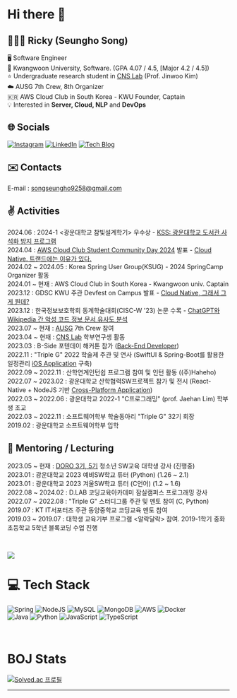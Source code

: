 # Hi there 👋
## 🧑🏻‍💻 Ricky (Seungho Song)
🖥 Software Engineer
<br>🏫 Kwangwoon University, Software. (GPA 4.07 / 4.5, [Major 4.2 / 4.5])
<br>⭐️ Undergraduate research student in [CNS Lab](https://sites.google.com/view/c2nslab/home?authuser=0) (Prof. Jinwoo Kim)
<br>☁️ AUSG 7th Crew, 8th Organizer
<br>🇰🇷 AWS Cloud Club in South Korea - KWU Founder, Captain
<br>💡 Interested in **Server, Cloud, NLP** and **DevOps**


## 🌐 Socials
[![Instagram](https://img.shields.io/badge/Instagram-%23E4405F.svg?logo=Instagram&logoColor=white)](https://instagram.com/seungho422)
[![LinkedIn](https://img.shields.io/badge/LinkedIn-%230077B5.svg?logo=linkedin&logoColor=white)](https://www.linkedin.com/in/rickysong0422)
[![Tech Blog](https://img.shields.io/badge/Tistory-FF4500.svg?logo=Tistory&logoColor=white)](https://ricky-dev.tistory.com/)

## ✉️ Contacts
E-mail : songseungho9258@gmail.com

## ✌️ Activities
2024.06 : 2024-1 <광운대학교 참빛설계학기> 우수상 - [KSS: 광운대학교 도서관 사석화 방지 프로그램](https://github.com/chambit2024/kss_backend) <br>
2024.04 : [AWS Cloud Club Student Community Day 2024](https://aws-cloud-clubs.github.io/student-community-day/2024/) 발표 - [Cloud Native. 트랜드에는 이유가 있다.](https://youtu.be/QyHT0eRcN08?si=2vYhynIJCqx6LUKU) <br>
2024.02 ~ 2024.05 : Korea Spring User Group(KSUG) - 2024 SpringCamp Organizer 활동 <br>
2024.01 ~ 현재 : AWS Cloud Club in South Korea - Kwangwoon univ. Captain <br>
2023.12 : GDSC KWU 주관 Devfest on Campus 발표 - [Cloud Native, 그래서 그게 뭔데?](https://github.com/SeungHo0422/Presentations/blob/main/2023%20Devfest%20on%20Campus%20-%20Cloud%20Native%2C%20so%20what%20it%20is.pdf) <br>
2023.12 : 한국정보보호학회 동계학술대회(CISC-W '23) 논문 수록 - [ChatGPT와 Wikipedia 간 악성 코드 정보 문서 유사도 분석](https://cnslab-kw.github.io/papers/cisc_w_2023_song_choi.pdf) <br>
2023.07 ~ 현재 : [AUSG](https://ausg.me/) 7th Crew 참여 <br>
2023.04 ~ 현재 : [CNS Lab](https://sites.google.com/view/c2nslab/home?authuser=0) 학부연구생 활동 <br>
2023.03 : B-Side 포텐데이 해커톤 참가 ([Back-End Developer](https://github.com/potenday-project/Musubi_Server)) <br>
2022.11 : "Triple G" 2022 학술제 주관 및 연사 (SwiftUI & Spring-Boot를 활용한 일정관리 [iOS Application](https://github.com/KW-TripleG/Calendar_Client) 구축) <br>
2022.09 ~ 2022.11 : 산학연계인턴쉽 프로그램 참여 및 인턴 활동 ((주)Haheho) <br>
2022.07 ~ 2023.02 : 광운대학교 산학협력SW프로젝트 참가 및 전시 (React-Native + NodeJS 기반 [Cross-Platform Application](https://github.com/HaHello-KW/Hahello_Client)) <br>
2022.03 ~ 2022.06 : 광운대학교 2022-1 "C프로그래밍" (prof. Jaehan Lim) 학부생 조교 <br>
2022.03 ~ 2022.11 : 소프트웨어학부 학술동아리 "Triple G" 32기 회장 <br>
2019.02 : 광운대학교 소프트웨어학부 입학 <br>

## 🏫 Mentoring / Lecturing
2023.05 ~ 현재 : [DORO 3기, 5기](https://doroedu.net/) 청소년 SW교육 대학생 강사 (진행중) <br>
2023.01 : 광운대학교 2023 예비SW학교 튜터 (Python) (1.26 ~ 2.1) <br>
2023.01 : 광운대학교 2023 겨울SW학교 튜터 (C언어) (1.2 ~ 1.6) <br>
2022.08 ~ 2024.02 : D.LAB 코딩교육아카데미 잠실캠퍼스 프로그래밍 강사 <br>
2022.07 ~ 2022.08 : "Triple G" 스터디그룹 주관 및 멘토 참여 (C, Python) <br>
2019.07 : KT IT서포터즈 주관 동양중학교 코딩교육 멘토 참여 <br>
2019.03 ~ 2019.07 : 대학생 교육기부 프로그램 <알락달락> 참여. 2019-1학기 중화초등학교 5학년 블록코딩 수업 진행 <br>



<br>

[![](https://visitcount.itsvg.in/api?id=SeungHo0422&icon=7&color=10)](https://visitcount.itsvg.in)

# 💻 Tech Stack
![Spring](https://img.shields.io/badge/spring-%236DB33F.svg?logo=spring&logoColor=white)
![NodeJS](https://img.shields.io/badge/node.js-6DA55F?style=flat-square&logo=node.js&logoColor=white)
![MySQL](https://img.shields.io/badge/mysql-%2300f.svg?style=flat-square&logo=mysql&logoColor=white)
![MongoDB](https://img.shields.io/badge/MongoDB-%234ea94b.svg?style=flat-square&logo=mongodb&logoColor=white)
![AWS](https://img.shields.io/badge/AWS-%23FF9900.svg?style=flat-square&logo=amazon-aws&logoColor=white)
![Docker](https://img.shields.io/badge/docker-%230db7ed.svg?style=flat-square&logo=docker&logoColor=white)
<br>
![Java](https://img.shields.io/badge/java-%23ED8B00.svg?logo=openjdk&logoColor=white)
![Python](https://img.shields.io/badge/python-3670A0?style=flat-square&logo=python&logoColor=ffdd54)
![JavaScript](https://img.shields.io/badge/javascript-%23323330.svg?style=flat-square&logo=javascript&logoColor=%23F7DF1E)
![TypeScript](https://img.shields.io/badge/typescript-%23007ACC.svg?style=flat-square&logo=typescript&logoColor=white)

<br>

# BOJ Stats
[![Solved.ac
프로필](http://mazassumnida.wtf/api/v2/generate_badge?boj=songseungho9258)](https://solved.ac/songseungho9258)

---

